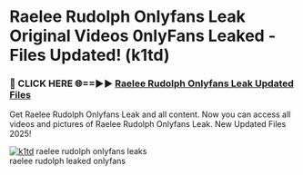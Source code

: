 # Raelee Rudolph Onlyfans Leak Original Videos 0nlyFans Leaked - Files Updated! (k1td)

<h3>🔴 CLICK HERE 🌐==►► <a href="https://tinyurl.com/2jnfzry5" rel="nofollow">Raelee Rudolph Onlyfans Leak Updated Files</a></h3>

Get Raelee Rudolph Onlyfans Leak and all content. Now you can access all videos and pictures of Raelee Rudolph Onlyfans Leak. New Updated Files 2025!

[![k1td](https://i.imgur.com/GyGTBgg.gif)](https://tinyurl.com/2jnfzry5)
raelee rudolph onlyfans leaks<br>
raelee rudolph leaked onlyfans
